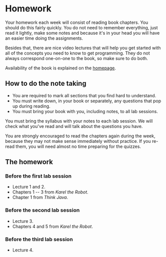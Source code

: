 # Homework

Your homework each week will consist of reading book chapters. You should do
this fairly quickly. You do not need to remember everything, just read it
lightly, make some notes and because it's in your head you will have an easier
time doing the assignments.

Besides that, there are nice video lectures that will help you get started with
all of the concepts you need to know to get programming. They do not always
correspond one-on-one to the book, so make sure to do both.

Availability of the book is explained on the [homepage](/).

## How to do the note taking

* You are required to mark all sections that you find hard to understand.
* You must write down, in your book or separately, any questions that pop up during reading.
* You must bring your book with you, including notes, to all lab sessions.

You must bring the syllabus with your notes to each lab session. We will check
what you've read and will talk about the questions you have.

You are strongly encouraged to read the chapters again during the week, because
they may not make sense immediately without practice. If you re-read them, you will need almost no time preparing for the quizzes.

## The homework

### Before the first lab session

* Lecture 1 and 2.
* Chapters 1 -- 3 from *Karel the Robot*.
* Chapter 1 from *Think Java*.

### Before the second lab session

* Lecture 3.
* Chapters 4 and 5 from *Karel the Robot*.

### Before the third lab session

* Lecture 4.
